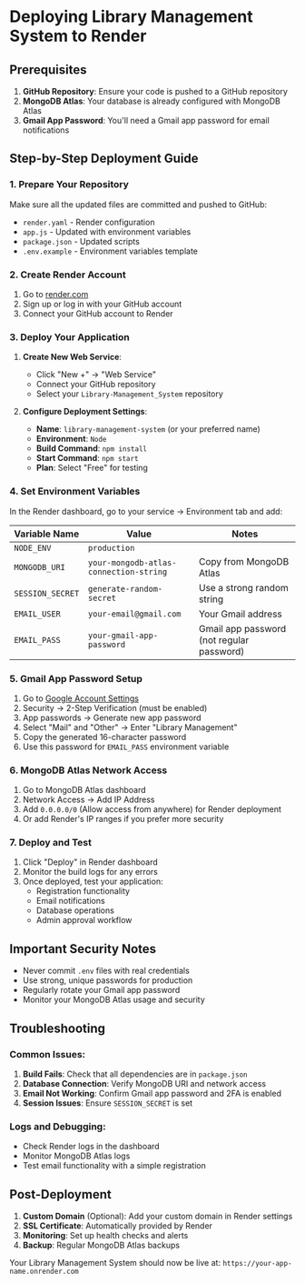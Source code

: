 # Deploying Library Management System to Render

## Prerequisites

1. **GitHub Repository**: Ensure your code is pushed to a GitHub repository
2. **MongoDB Atlas**: Your database is already configured with MongoDB Atlas
3. **Gmail App Password**: You'll need a Gmail app password for email notifications

## Step-by-Step Deployment Guide

### 1. Prepare Your Repository

Make sure all the updated files are committed and pushed to GitHub:
- `render.yaml` - Render configuration
- `app.js` - Updated with environment variables
- `package.json` - Updated scripts
- `.env.example` - Environment variables template

### 2. Create Render Account

1. Go to [render.com](https://render.com)
2. Sign up or log in with your GitHub account
3. Connect your GitHub account to Render

### 3. Deploy Your Application

1. **Create New Web Service**:
   - Click "New +" → "Web Service"
   - Connect your GitHub repository
   - Select your `Library-Management_System` repository

2. **Configure Deployment Settings**:
   - **Name**: `library-management-system` (or your preferred name)
   - **Environment**: `Node`
   - **Build Command**: `npm install`
   - **Start Command**: `npm start`
   - **Plan**: Select "Free" for testing

### 4. Set Environment Variables

In the Render dashboard, go to your service → Environment tab and add:

| Variable Name | Value | Notes |
|---------------|-------|-------|
| `NODE_ENV` | `production` | |
| `MONGODB_URI` | `your-mongodb-atlas-connection-string` | Copy from MongoDB Atlas |
| `SESSION_SECRET` | `generate-random-secret` | Use a strong random string |
| `EMAIL_USER` | `your-email@gmail.com` | Your Gmail address |
| `EMAIL_PASS` | `your-gmail-app-password` | Gmail app password (not regular password) |

### 5. Gmail App Password Setup

1. Go to [Google Account Settings](https://myaccount.google.com/)
2. Security → 2-Step Verification (must be enabled)
3. App passwords → Generate new app password
4. Select "Mail" and "Other" → Enter "Library Management"
5. Copy the generated 16-character password
6. Use this password for `EMAIL_PASS` environment variable

### 6. MongoDB Atlas Network Access

1. Go to MongoDB Atlas dashboard
2. Network Access → Add IP Address
3. Add `0.0.0.0/0` (Allow access from anywhere) for Render deployment
4. Or add Render's IP ranges if you prefer more security

### 7. Deploy and Test

1. Click "Deploy" in Render dashboard
2. Monitor the build logs for any errors
3. Once deployed, test your application:
   - Registration functionality
   - Email notifications
   - Database operations
   - Admin approval workflow

## Important Security Notes

- Never commit `.env` files with real credentials
- Use strong, unique passwords for production
- Regularly rotate your Gmail app password
- Monitor your MongoDB Atlas usage and security

## Troubleshooting

### Common Issues:

1. **Build Fails**: Check that all dependencies are in `package.json`
2. **Database Connection**: Verify MongoDB URI and network access
3. **Email Not Working**: Confirm Gmail app password and 2FA is enabled
4. **Session Issues**: Ensure `SESSION_SECRET` is set

### Logs and Debugging:

- Check Render logs in the dashboard
- Monitor MongoDB Atlas logs
- Test email functionality with a simple registration

## Post-Deployment

1. **Custom Domain** (Optional): Add your custom domain in Render settings
2. **SSL Certificate**: Automatically provided by Render
3. **Monitoring**: Set up health checks and alerts
4. **Backup**: Regular MongoDB Atlas backups

Your Library Management System should now be live at: `https://your-app-name.onrender.com`
